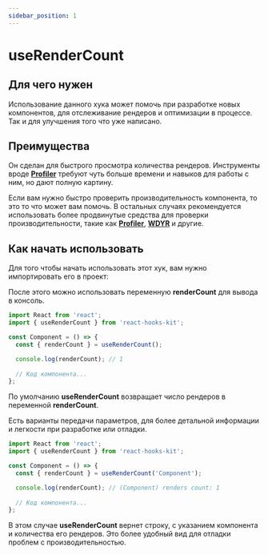 ```yaml
---
sidebar_position: 1
---
```


# useRenderCount

## Для чего нужен

Использование данного хука может помочь при разработке новых компонентов, для отслеживание рендеров и оптимизации в процессе. Так и для улучшения того что уже написано.

## Преимущества

Он сделан для быстрого просмотра количества рендеров. Инструменты вроде [**Profiler**](https://ru.reactjs.org/docs/profiler.html) требуют чуть больше времени и навыков для работы с ним, но дают полную картину.

Если вам нужно быстро проверить производительность компонента, то это то что может вам помочь. В остальных случаях рекомендуется использовать более продвинутые средства для проверки производительности, такие как [**Profiler**](https://ru.reactjs.org/docs/profiler.html), [**WDYR**](https://www.npmjs.com/package/@welldone-software/why-did-you-render) и другие.

## Как начать использовать

Для того чтобы начать использовать этот хук, вам нужно импортировать его в проект:

После этого можно использовать переменную **renderCount** для вывода в консоль.

```jsx
import React from 'react';
import { useRenderCount } from 'react-hooks-kit';

const Component = () => {
  const { renderCount } = useRenderCount();

  console.log(renderCount); // 1
  
  // Код компонента...
};
```

По умолчанию **useRenderCount** возвращает число рендеров в переменной **renderCount**.

Есть варианты передачи параметров, для более детальной информации и легкости при разработке или отладки.

```jsx
import React from 'react';
import { useRenderCount } from 'react-hooks-kit';

const Component = () => {
  const { renderCount } = useRenderCount('Component');

  console.log(renderCount); // (Component) renders count: 1
  
  // Код компонента...
};
```

В этом случае **useRenderCount** вернет строку, с указанием компонента и количества его рендеров. Это более удобный вид для отладки проблем с производительностью.
